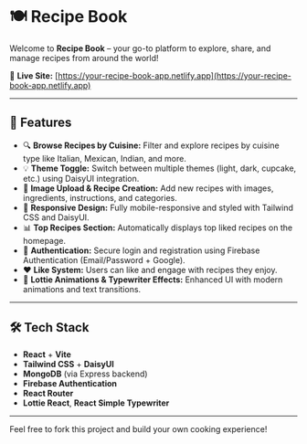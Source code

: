 # 🍽️ Recipe Book

Welcome to **Recipe Book** – your go-to platform to explore, share, and manage recipes from around the world!

🔗 **Live Site:** [https://your-recipe-book-app.netlify.app](https://your-recipe-book-app.netlify.app) <!-- Replace with your actual deployed URL -->

---

## 🌟 Features

- 🔍 **Browse Recipes by Cuisine:** Filter and explore recipes by cuisine type like Italian, Mexican, Indian, and more.
- 💡 **Theme Toggle:** Switch between multiple themes (light, dark, cupcake, etc.) using DaisyUI integration.
- 📸 **Image Upload & Recipe Creation:** Add new recipes with images, ingredients, instructions, and categories.
- 🎨 **Responsive Design:** Fully mobile-responsive and styled with Tailwind CSS and DaisyUI.
- 📊 **Top Recipes Section:** Automatically displays top liked recipes on the homepage.
- 🔐 **Authentication:** Secure login and registration using Firebase Authentication (Email/Password + Google).
- ❤️ **Like System:** Users can like and engage with recipes they enjoy.
- 🧠 **Lottie Animations & Typewriter Effects:** Enhanced UI with modern animations and text transitions.

---

## 🛠️ Tech Stack

- **React** + **Vite**
- **Tailwind CSS** + **DaisyUI**
- **MongoDB** (via Express backend)
- **Firebase Authentication**
- **React Router**
- **Lottie React**, **React Simple Typewriter**

---

Feel free to fork this project and build your own cooking experience!
